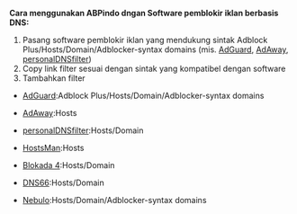 **Cara menggunakan ABPindo dngan Software pemblokir iklan berbasis DNS:**
1. Pasang software pemblokir iklan yang mendukung sintak Adblock Plus/Hosts/Domain/Adblocker-syntax domains (mis. [AdGuard](https://adguard.com/id/welcome.html), [AdAway](https://adaway.org), [personalDNSfilter](https://zenz-solutions.de/personaldnsfilter/))
2. Copy link filter sesuai dengan sintak yang kompatibel dengan software
3. Tambahkan filter

- [AdGuard](https://adguard.com/id/welcome.html):Adblock Plus/Hosts/Domain/Adblocker-syntax domains

- [AdAway](https://adaway.org):Hosts 

- [personalDNSfilter](https://zenz-solutions.de/personaldnsfilter/):Hosts/Domain

- [HostsMan](https://www.abelhadigital.com/hostsman/):Hosts

- [Blokada 4](https://blokada.org):Hosts/Domain

- [DNS66](https://github.com/julian-klode/dns66):Hosts/Domain

- [Nebulo](https://play.google.com/store/apps/details?id=com.frostnerd.smokescreen):Hosts/Domain/Adblocker-syntax domains

